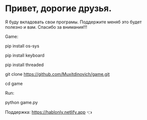 # Привет, дорогие друзья.
Я буду вкладовать свои програмы. Поддержите меняб это будет полезно и вам. Cпасибо за внимания!!!

Game:

pip install os-sys

pip install keyboard

pip install threaded

git clone https://github.com/Muxitdinovich/game.git

cd game

Run:

python game.py

Поддержка: https://hablonly.netlify.app 👈
